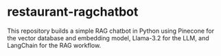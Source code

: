 # restaurant-ragchatbot
This repository builds a simple RAG chatbot in Python using Pinecone for the vector database and embedding model, Llama-3.2 for the LLM, and LangChain for the RAG workflow.
